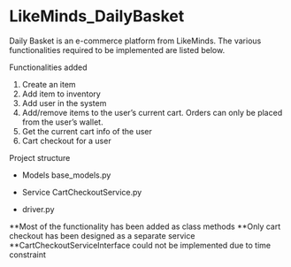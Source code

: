 # LikeMinds_DailyBasket

Daily Basket is an e-commerce platform from LikeMinds. The various functionalities
required to be implemented are listed below.

Functionalities added
1. Create an item
2. Add item to inventory
3. Add user in the system
4. Add/remove items to the user’s current cart. Orders can only be placed from
the user’s wallet.
5. Get the current cart info of the user
6. Cart checkout for a user

Project structure

- Models
      base_models.py

- Service
      CartCheckoutService.py

- driver.py


**Most of the functionality has been added as class methods
**Only cart checkout has been designed as a separate service
**CartCheckoutServiceInterface could not be implemented due to time constraint

